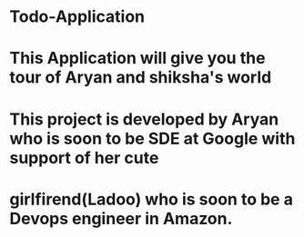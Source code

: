 # Todo-Application
# This Application will give you the tour of Aryan and shiksha's world
# This project is developed by Aryan who is soon to be SDE at Google with support of her cute
# girlfirend(Ladoo) who is soon to be a Devops engineer in Amazon.